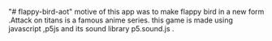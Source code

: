 "# flappy-bird-aot" 
motive of this app was to make flappy bird in a new form .Attack on titans is a famous anime series.
this game is made using javascript ,p5js and its sound library p5.sound.js .
